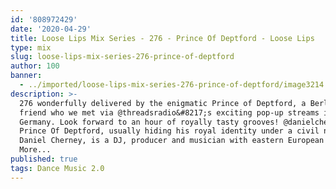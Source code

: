 ```yaml
---
id: '808972429'
date: '2020-04-29'
title: Loose Lips Mix Series - 276 - Prince Of Deptford - Loose Lips
type: mix
slug: loose-lips-mix-series-276-prince-of-deptford
author: 100
banner:
  - ../imported/loose-lips-mix-series-276-prince-of-deptford/image3214.jpeg
description: >-
  276 wonderfully delivered by the enigmatic Prince of Deptford, a Berlin-based
  friend who we met via @threadsradio&#8217;s exciting pop-up streams in
  Germany. Look forward to an hour of royally tasty grooves! @danielcherney
  Prince Of Deptford, usually hiding his royal identity under a civil name
  Daniel Cherney, is a DJ, producer and musician with eastern European [...]Read
  More...
published: true
tags: Dance Music 2.0
---
```


